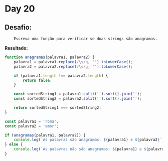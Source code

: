 # Day 20

## Desafio:

		Escreva uma função para verificar se duas strings são anagramas.

**Resultado:**

```javascript
function anagramas(palavra1, palavra2) {
    palavra1 = palavra1.replace(/\s/g, '').toLowerCase();
    palavra2 = palavra2.replace(/\s/g, '').toLowerCase();

    if (palavra1.length !== palavra2.length) {
        return false;
    }

    const sortedString1 = palavra1.split('').sort().join('');
    const sortedString2 = palavra2.split('').sort().join('');

    return sortedString1 === sortedString2;
}

const palavra1 = 'roma';
const palavra2 = 'amor';

if (anagramas(palavra1, palavra2)) {
    console.log(`As palavras são anagramas: ${palavra1} e ${palavra2}`);
} else {
    console.log(`As palavras não são anagramas: ${palavra1} e ${palavra2}`);
}

